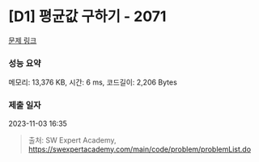 # [D1] 평균값 구하기 - 2071 

[문제 링크](https://swexpertacademy.com/main/code/problem/problemDetail.do?contestProbId=AV5QRnJqA5cDFAUq) 

### 성능 요약

메모리: 13,376 KB, 시간: 6 ms, 코드길이: 2,206 Bytes

### 제출 일자

2023-11-03 16:35



> 출처: SW Expert Academy, https://swexpertacademy.com/main/code/problem/problemList.do